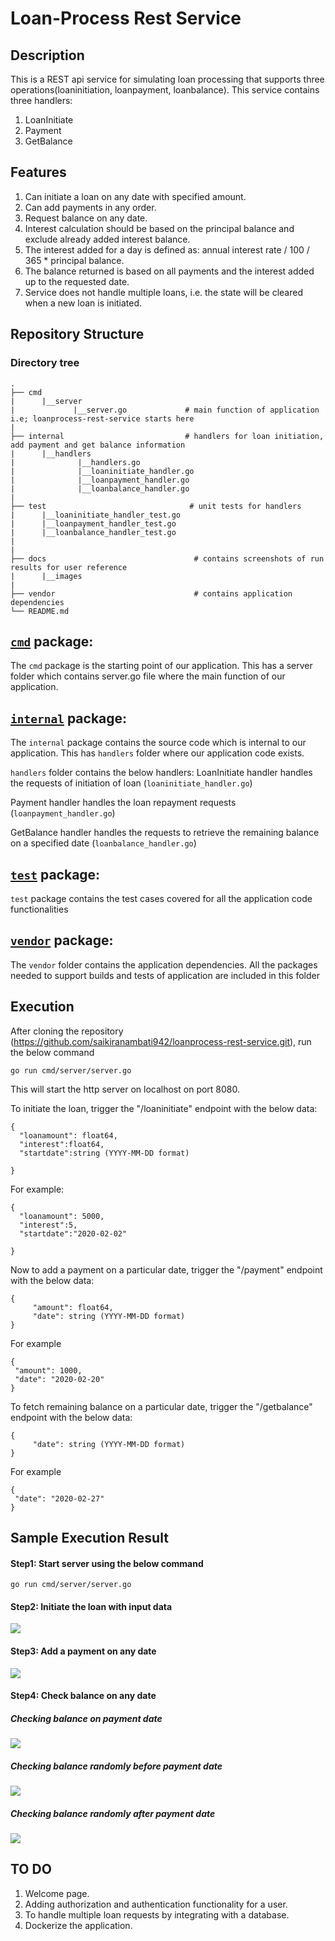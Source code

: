 # Loan-Process Rest Service
## Description
This is a REST api service for simulating loan processing that supports three operations(loaninitiation, loanpayment, loanbalance).
This service contains three handlers:
1) LoanInitiate
2) Payment
3) GetBalance

## Features
1) Can initiate a loan on any date with specified amount.
2) Can add payments in any order.
3) Request balance on any date.
4) Interest calculation should be based on the principal balance and exclude already added interest balance.
5) The interest added for a day is defined as: annual interest rate / 100 / 365 * principal balance.
6) The balance returned is based on all payments and the interest added up to the requested date.
7) Service does not handle multiple loans, i.e. the state will be cleared when a new loan is initiated.




## Repository Structure

### Directory tree
    . 
    ├── cmd
    |      |__server
    |             |__server.go             # main function of application i.e; loanprocess-rest-service starts here
    |                         
    ├── internal                           # handlers for loan initiation, add payment and get balance information 
    |      |__handlers
    |              |__handlers.go
    |              |__loaninitiate_handler.go
    |              |__loanpayment_handler.go
    |              |__loanbalance_handler.go
    |                
    ├── test                                # unit tests for handlers     
    |      |__loaninitiate_handler_test.go                             
    |      |__loanpayment_handler_test.go
    |      |__loanbalance_handler_test.go
    |
    |
    ├── docs                                 # contains screenshots of run results for user reference 
    |      |__images                        
    |                  
    ├── vendor                               # contains application dependencies
    └── README.md

[`cmd`](https://github.com/saikiranambati942/loanprocess-rest-service/tree/master/cmd "API documentation") package:
------------------------------------------------------------------------------------------------------------------

The `cmd` package is the starting point of our application. This has a server folder which contains server.go file where the main function of our application.


[`internal`](https://github.com/saikiranambati942/loanprocess-rest-service/tree/master/internal "API documentation") package:
----------------------------------------------------------------------------------------------------------------------------

The `internal` package contains the source code which is internal to our application. 
This has `handlers` folder where our application code exists.

`handlers` folder contains the below handlers:
LoanInitiate handler handles the requests of initiation of loan (`loaninitiate_handler.go`)

Payment handler handles the loan repayment requests (`loanpayment_handler.go`)

GetBalance handler handles the requests to retrieve the remaining balance  on a specified date (`loanbalance_handler.go`)


[`test`](https://github.com/saikiranambati942/loanprocess-rest-service/tree/master/test "API documentation") package:
--------------------------------------------------------------------------------------------------------------------

`test` package contains the test cases covered for all the application code functionalities


[`vendor`](https://github.com/saikiranambati942/loanprocess-rest-service/tree/master/vendor "API documentation") package:
------------------------------------------------------------------------------------------------------------------------

The `vendor` folder contains the application dependencies. All the packages needed to support builds and tests of application are included in this folder


## Execution
After cloning the repository (https://github.com/saikiranambati942/loanprocess-rest-service.git),  run the below command

```
go run cmd/server/server.go
```

This will start the http server on localhost on port 8080.

To initiate the loan, trigger the "/loaninitiate" endpoint with the below data:
```
{
  "loanamount": float64,
  "interest":float64,
  "startdate":string (YYYY-MM-DD format)
  
}
```
For example:
```
{
  "loanamount": 5000,
  "interest":5,
  "startdate":"2020-02-02"
  
}
```
Now to add a payment on a particular date, trigger the "/payment" endpoint with the below data:

```
{
     "amount": float64,
     "date": string (YYYY-MM-DD format)
}
   ```
For example

```
{
 "amount": 1000, 
 "date": "2020-02-20"
}
```
To fetch remaining balance on a particular date, trigger the "/getbalance"  endpoint with the below data:

```
{
     "date": string (YYYY-MM-DD format)
}
   ```

For example   

```
{ 
 "date": "2020-02-27"
}
```

## Sample Execution Result
#### Step1: Start server using the below command

```
go run cmd/server/server.go
```
#### Step2: Initiate the loan with input data

![](https://github.com/saikiranambati942/loanprocess-rest-service/blob/master/docs/images/loaninitiate.png)

#### Step3: Add a payment on any date

![](https://github.com/saikiranambati942/loanprocess-rest-service/blob/master/docs/images/loanpayment.png)

#### Step4: Check balance on any date

##### Checking balance on payment date 

![](https://github.com/saikiranambati942/loanprocess-rest-service/blob/master/docs/images/loanbalance_on_paymentdate.png)

##### Checking balance randomly before payment date 

![](https://github.com/saikiranambati942/loanprocess-rest-service/blob/master/docs/images/loanbalance_before_paymentdate.png)

##### Checking balance randomly after payment date 

![](https://github.com/saikiranambati942/loanprocess-rest-service/blob/master/docs/images/loanbalance_after_paymentdate.png)





## TO DO
1) Welcome page.
2) Adding authorization and authentication functionality for a user.
3) To handle multiple loan requests by integrating with a database. 
4) Dockerize the application.






